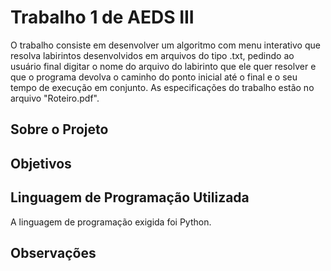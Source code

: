 # Trabalho 1 de AEDS III
O trabalho consiste em desenvolver um algoritmo com menu interativo que resolva labirintos desenvolvidos em arquivos do tipo .txt, pedindo ao usuário final digitar o nome do arquivo do labirinto que ele quer resolver e que o programa devolva o caminho do ponto inicial até o final e o seu tempo de execução em conjunto. As especificações do trabalho estão no arquivo "Roteiro.pdf".

## Sobre o Projeto

## Objetivos

## Linguagem de Programação Utilizada
A linguagem de programação exigida foi Python.

## Observações
